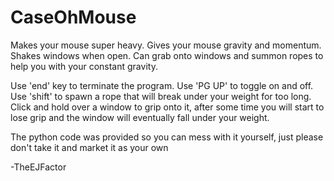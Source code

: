# CaseOhMouse
Makes your mouse super heavy. Gives your mouse gravity and momentum. Shakes windows when open. Can grab onto windows and summon ropes to help you with your constant gravity.

Use 'end' key to terminate the program. 
Use 'PG UP' to toggle on and off. 
Use 'shift' to spawn a rope that will break under your weight for too long. 
Click and hold over a window to grip onto it, after some time you will start to lose grip and the window will eventually fall under your weight. 

The python code was provided so you can mess with it yourself, just please don't take it and market it as your own

-TheEJFactor

